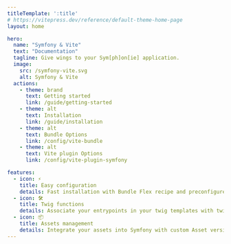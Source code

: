 ```yaml
---
titleTemplate: ':title'
# https://vitepress.dev/reference/default-theme-home-page
layout: home

hero:
  name: "Symfony & Vite"
  text: "Documentation"
  tagline: Give wings to your Sym[ph]on[ie] application.
  image:
    src: /symfony-vite.svg
    alt: Symfony & Vite
  actions:
    - theme: brand
      text: Getting started
      link: /guide/getting-started
    - theme: alt
      text: Installation
      link: /guide/installation
    - theme: alt
      text: Bundle Options
      link: /config/vite-bundle
    - theme: alt
      text: Vite plugin Options
      link: /config/vite-plugin-symfony

features:
  - icon: ⚡️
    title: Easy configuration
    details: Fast installation with Bundle Flex recipe and preconfigured Vite plugin.
  - icon: 🛠️
    title: Twig functions
    details: Associate your entrypoints in your twig templates with twig functions.
  - icon: 📦
    title: Assets management
    details: Integrate your assets into Symfony with custom Asset version Strategy.
---
```

